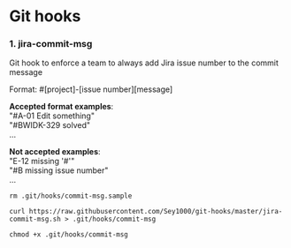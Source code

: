 # Git hooks

### 1. jira-commit-msg

Git hook to enforce a team to always add Jira issue number to the commit message

Format: #[project]-[issue number][message]

**Accepted format examples**:  
"#A-01 Edit something"  
"#BWIDK-329 solved"  
...

**Not accepted examples**:  
"E-12 missing '#'"  
"#B missing issue number"  
... 

```
rm .git/hooks/commit-msg.sample

curl https://raw.githubusercontent.com/Sey1000/git-hooks/master/jira-commit-msg.sh > .git/hooks/commit-msg

chmod +x .git/hooks/commit-msg
```
